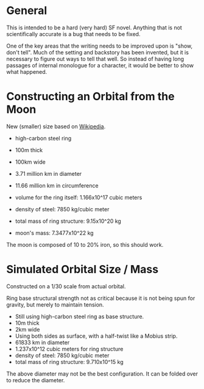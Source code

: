 General
=======

This is intended to be a hard (very hard) SF novel.  Anything that is
not scientifically accurate is a bug that needs to be fixed.

One of the key areas that the writing needs to be improved upon is
"show, don't tell".  Much of the setting and backstory has been
invented, but it is necessary to figure out ways to tell that well.
So instead of having long passages of internal monologue for a
character, it would be better to show what happened.


Constructing an Orbital from the Moon
=====================================

New (smaller) size based on 
[Wikipedia](http://en.wikipedia.org/wiki/Orbital_%28The_Culture%29).

* high-carbon steel ring
* 100m thick
* 100km wide
* 3.71 million km in diameter
* 11.66 million km in circumference 
* volume for the ring itself: 1.166x10^17 cubic meters
* density of steel: 7850 kg/cubic meter
* total mass of ring structure: 9.15x10^20 kg

* moon's mass: 7.3477x10^22 kg

The moon is composed of 10 to 20% iron, so this should work.


Simulated Orbital Size / Mass
=============================

Constructed on a 1/30 scale from actual orbital.

Ring base structural strength not as critical because it is not
being spun for gravity, but merely to maintain tension.

* Still using high-carbon steel ring as base structure.
* 10m thick
* 2km wide
* Using both sides as surface, with a half-twist like a Mobius strip.
* 61833 km in diameter
* 1.237x10^12 cubic meters for ring structure
* density of steel: 7850 kg/cubic meter
* total mass of ring structure: 9.710x10^15 kg

The above diameter may not be the best configuration.  It can be
folded over to reduce the diameter.

